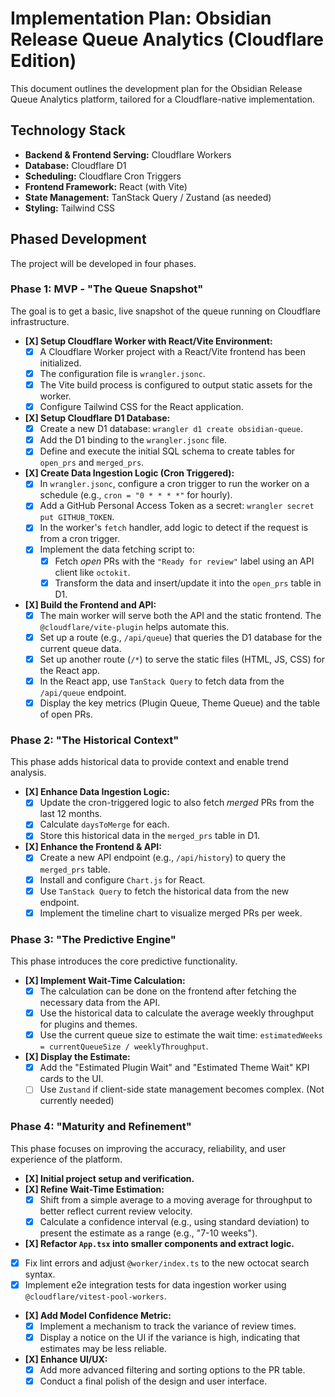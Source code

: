 # Implementation Plan: Obsidian Release Queue Analytics (Cloudflare Edition)

This document outlines the development plan for the Obsidian Release Queue Analytics platform, tailored for a Cloudflare-native implementation.

## Technology Stack

-   **Backend & Frontend Serving:** Cloudflare Workers
-   **Database:** Cloudflare D1
-   **Scheduling:** Cloudflare Cron Triggers
-   **Frontend Framework:** React (with Vite)
-   **State Management:** TanStack Query / Zustand (as needed)
-   **Styling:** Tailwind CSS

## Phased Development

The project will be developed in four phases.

### Phase 1: MVP - "The Queue Snapshot"

The goal is to get a basic, live snapshot of the queue running on Cloudflare infrastructure.

-   **[X] Setup Cloudflare Worker with React/Vite Environment:**
    -   [X] A Cloudflare Worker project with a React/Vite frontend has been initialized.
    -   [X] The configuration file is `wrangler.jsonc`.
    -   [X] The Vite build process is configured to output static assets for the worker.
    -   [X] Configure Tailwind CSS for the React application.
-   **[X] Setup Cloudflare D1 Database:**
    -   [X] Create a new D1 database: `wrangler d1 create obsidian-queue`.
    -   [X] Add the D1 binding to the `wrangler.jsonc` file.
    -   [X] Define and execute the initial SQL schema to create tables for `open_prs` and `merged_prs`.
-   **[X] Create Data Ingestion Logic (Cron Triggered):**
    -   [X] In `wrangler.jsonc`, configure a cron trigger to run the worker on a schedule (e.g., `cron = "0 * * * *"` for hourly).
    -   [X] Add a GitHub Personal Access Token as a secret: `wrangler secret put GITHUB_TOKEN`.
    -   [X] In the worker's `fetch` handler, add logic to detect if the request is from a cron trigger.
    -   [X] Implement the data fetching script to:
        -   [X] Fetch *open* PRs with the `"Ready for review"` label using an API client like `octokit`.
        -   [X] Transform the data and insert/update it into the `open_prs` table in D1.
-   **[X] Build the Frontend and API:**
    -   [X] The main worker will serve both the API and the static frontend. The `@cloudflare/vite-plugin` helps automate this.
    -   [X] Set up a route (e.g., `/api/queue`) that queries the D1 database for the current queue data.
    -   [X] Set up another route (`/*`) to serve the static files (HTML, JS, CSS) for the React app.
    -   [X] In the React app, use `TanStack Query` to fetch data from the `/api/queue` endpoint.
    -   [X] Display the key metrics (Plugin Queue, Theme Queue) and the table of open PRs.

### Phase 2: "The Historical Context"

This phase adds historical data to provide context and enable trend analysis.

-   **[X] Enhance Data Ingestion Logic:**
    -   [X] Update the cron-triggered logic to also fetch *merged* PRs from the last 12 months.
    -   [X] Calculate `daysToMerge` for each.
    -   [X] Store this historical data in the `merged_prs` table in D1.
-   **[X] Enhance the Frontend & API:**
    -   [X] Create a new API endpoint (e.g., `/api/history`) to query the `merged_prs` table.
    -   [X] Install and configure `Chart.js` for React.
    -   [X] Use `TanStack Query` to fetch the historical data from the new endpoint.
    -   [X] Implement the timeline chart to visualize merged PRs per week.

### Phase 3: "The Predictive Engine"

This phase introduces the core predictive functionality.

-   **[X] Implement Wait-Time Calculation:**
    -   [X] The calculation can be done on the frontend after fetching the necessary data from the API.
    -   [X] Use the historical data to calculate the average weekly throughput for plugins and themes.
    -   [X] Use the current queue size to estimate the wait time: `estimatedWeeks = currentQueueSize / weeklyThroughput`.
-   **[X] Display the Estimate:**
    -   [X] Add the "Estimated Plugin Wait" and "Estimated Theme Wait" KPI cards to the UI.
    -   [ ] Use `Zustand` if client-side state management becomes complex. (Not currently needed)

### Phase 4: "Maturity and Refinement"

This phase focuses on improving the accuracy, reliability, and user experience of the platform.

-   **[X] Initial project setup and verification.**
-   **[X] Refine Wait-Time Estimation:**
    -   [X] Shift from a simple average to a moving average for throughput to better reflect current review velocity.
    -   [X] Calculate a confidence interval (e.g., using standard deviation) to present the estimate as a range (e.g., "7-10 weeks").
-   **[X] Refactor `App.tsx` into smaller components and extract logic.**
-   [X] Fix lint errors and adjust `@worker/index.ts` to the new octocat search syntax.
-   [X] Implement e2e integration tests for data ingestion worker using `@cloudflare/vitest-pool-workers`.
-   **[X] Add Model Confidence Metric:**
    -   [X] Implement a mechanism to track the variance of review times.
    -   [X] Display a notice on the UI if the variance is high, indicating that estimates may be less reliable.
-   **[X] Enhance UI/UX:**
    -   [X] Add more advanced filtering and sorting options to the PR table.
    -   [X] Conduct a final polish of the design and user interface.